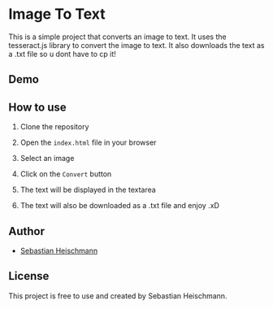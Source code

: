 # Image To Text

This is a simple project that converts an image to text. It uses the tesseract.js library to convert the image to text. It also downloads the text as a .txt file so u dont have to cp it!

## Demo


## How to use

1. Clone the repository

2. Open the `index.html` file in your browser

3. Select an image

4. Click on the `Convert` button

5. The text will be displayed in the textarea

6. The text will also be downloaded as a .txt file and enjoy .xD

## Author

- [Sebastian Heischmann](https://github.com/sebastianheischmann)

## License

This project is free to use and created by Sebastian Heischmann.
